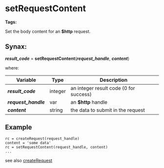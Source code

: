 # setRequestContent

**Tags:**
<badge text='curl' vertical='middle' />
<badge text='http' vertical='middle' />

Set the body content for an **$http** request.

## Synax:

***result_code*** = **setRequestContent**(***request_handle***, ***content***)

where:

| Variable | Type | Description |
|--|--|--|
***result_code*** | integer |an integer result code (0 for success)
***request_handle*** | var | an **$http** handle
***content*** | string |the data to submit in the request

## Example
```
rc = createRequest(request_handle)
content = 'some data'
rc = setRequestContent(request_handle, content)
...
```

see also [createRequest](../createRequest/#heading)